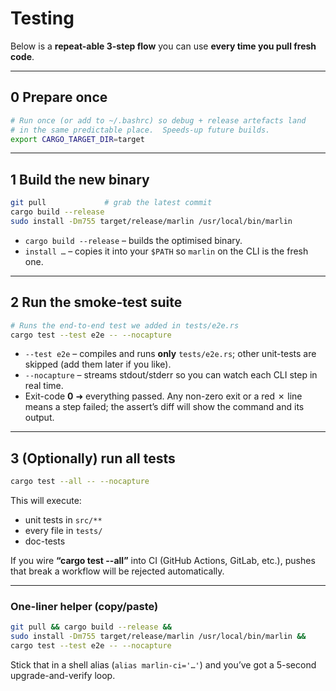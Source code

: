 # Testing

Below is a **repeat-able 3-step flow** you can use **every time you pull fresh code**.

---

## 0  Prepare once

```bash
# Run once (or add to ~/.bashrc) so debug + release artefacts land
# in the same predictable place.  Speeds-up future builds.
export CARGO_TARGET_DIR=target
```

---

## 1  Build the new binary

```bash
git pull             # grab the latest commit
cargo build --release
sudo install -Dm755 target/release/marlin /usr/local/bin/marlin
```

* `cargo build --release` – builds the optimised binary.
* `install …` – copies it into your `$PATH` so `marlin` on the CLI is the fresh one.

---

## 2  Run the smoke-test suite

```bash
# Runs the end-to-end test we added in tests/e2e.rs
cargo test --test e2e -- --nocapture
```

* `--test e2e` – compiles and runs **only** `tests/e2e.rs`; other unit-tests are skipped (add them later if you like).
* `--nocapture` – streams stdout/stderr so you can watch each CLI step in real time.
* Exit-code **0** ➜ everything passed.
  Any non-zero exit or a red ✗ line means a step failed; the assert’s diff will show the command and its output.

---

## 3  (Optionally) run all tests

```bash
cargo test --all -- --nocapture
```

This will execute:

* unit tests in `src/**`
* every file in `tests/`
* doc-tests

If you wire **“cargo test --all”** into CI (GitHub Actions, GitLab, etc.), pushes that break a workflow will be rejected automatically.

---

### One-liner helper (copy/paste)

```bash
git pull && cargo build --release &&
sudo install -Dm755 target/release/marlin /usr/local/bin/marlin &&
cargo test --test e2e -- --nocapture
```

Stick that in a shell alias (`alias marlin-ci='…'`) and you’ve got a 5-second upgrade-and-verify loop.
